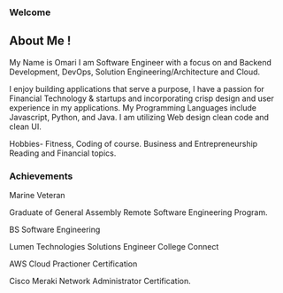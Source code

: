 ### Welcome

## About Me !

My Name is Omari I am Software Engineer with a focus on and Backend Development, DevOps, Solution Engineering/Architecture and Cloud.

I enjoy building applications that serve a purpose,  I have a passion for Financial Technology & startups and incorporating crisp design and user experience in my applications.   My Programming Languages include Javascript, Python, and Java. I am utilizing Web design clean code and clean UI.
 
Hobbies- Fitness, Coding of course. Business and Entrepreneurship  Reading and Financial topics.


### Achievements

Marine Veteran 

Graduate of General Assembly Remote Software Engineering Program. 

BS Software Engineering

Lumen Technologies Solutions Engineer College Connect

AWS Cloud Practioner Certification

Cisco Meraki Network Administrator Certification.




